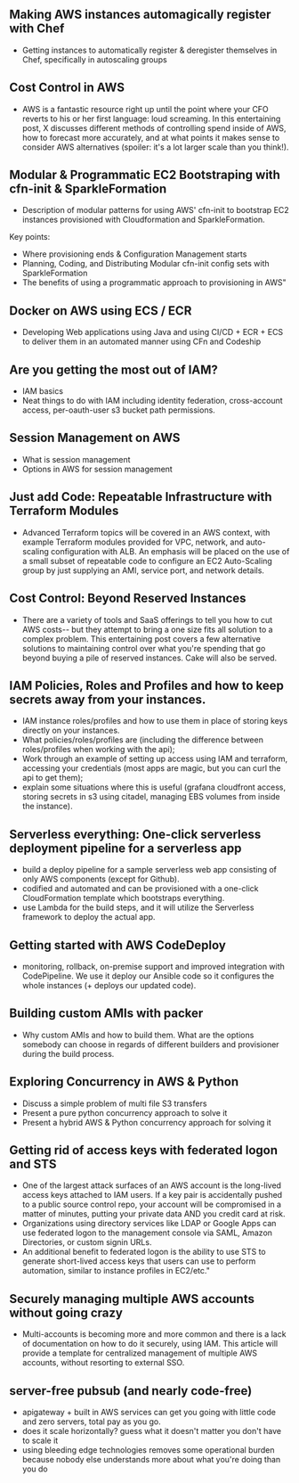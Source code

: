 ## Making AWS instances automagically register with Chef	
* Getting instances to automatically register & deregister themselves in Chef, specifically in autoscaling groups

## Cost Control in AWS	
* AWS is a fantastic resource right up until the point where your CFO reverts to his or her first language: loud screaming. In this entertaining post, X discusses different methods of controlling spend inside of AWS, how to forecast more accurately, and at what points it makes sense to consider AWS alternatives (spoiler: it's a lot larger scale than you think!). 

## Modular & Programmatic EC2 Bootstraping with cfn-init & SparkleFormation	

* Description of modular patterns for using AWS' cfn-init to bootstrap EC2 instances provisioned with Cloudformation and SparkleFormation. 

Key points: 
* Where provisioning ends & Configuration Management starts
* Planning, Coding, and Distributing Modular cfn-init config sets with SparkleFormation
* The benefits of using a programmatic approach to provisioning in AWS"

## Docker on AWS using ECS / ECR	
* Developing Web applications using Java and using CI/CD + ECR + ECS to deliver them in an automated manner using CFn and Codeship

## Are you getting the most out of IAM?	

* IAM basics
* Neat things to do with IAM including identity federation, cross-account access, per-oauth-user s3 bucket path permissions.

## Session Management on AWS	
* What is session management
* Options  in AWS for session management

## Just add Code: Repeatable Infrastructure with Terraform Modules	

* Advanced Terraform topics will be covered in an AWS context, with example Terraform modules provided for VPC, network, and auto-scaling configuration with ALB. An emphasis will be placed on the use of a small subset of repeatable code to configure an EC2 Auto-Scaling group by just supplying an AMI, service port, and network details.

## Cost Control: Beyond Reserved Instances	

* There are a variety of tools and SaaS offerings to tell you how to cut AWS costs-- but they attempt to bring a one size fits all solution to a complex problem. This entertaining post covers a few alternative solutions to maintaining control over what you're spending that go beyond buying a pile of reserved instances. Cake will also be served.

## IAM Policies, Roles and Profiles and how to keep secrets away from your instances.	

* IAM instance roles/profiles and how to use them in place of storing keys directly on your instances. 
* What policies/roles/profiles are (including the difference between roles/profiles when working with the api); 
* Work through an example of setting up access using IAM and terraform, accessing your credentials (most apps are magic, but you can curl the api to get them); 
* explain some situations where this is useful (grafana cloudfront access, storing secrets in s3 using citadel, managing EBS volumes from inside the instance).

## Serverless everything: One-click serverless deployment pipeline for a serverless app 	

* build a deploy pipeline for a sample serverless web app consisting of only AWS components (except for Github). 
* codified and automated and can be provisioned with a one-click CloudFormation template which bootstraps everything. 
* use Lambda for the build steps, and it will utilize the Serverless framework to deploy the actual app.

## Getting started with AWS CodeDeploy	

* monitoring, rollback, on-premise support and improved integration with CodePipeline. We use it deploy our Ansible code so it configures the whole instances (+ deploys our updated code).

## Building custom AMIs with packer	
* Why custom AMIs and how to build them. What are the options somebody can choose in regards of different builders and provisioner during the build process.

## Exploring Concurrency in AWS & Python	
* Discuss a simple problem of multi file S3 transfers 
* Present a pure python concurrency approach to solve it 
* Present a hybrid AWS & Python concurrency approach for solving it

## Getting rid of access keys with federated logon and STS	

* One of the largest attack surfaces of an AWS account is the long-lived access keys attached to IAM users. If a key pair is accidentally pushed to a public source control repo, your account will be compromised in a matter of minutes, putting your private data AND you credit card at risk. 
* Organizations using directory services like LDAP or Google Apps can use federated logon to the management console via SAML, Amazon Directories, or custom signin URLs. 
* An additional benefit to federated logon is the ability to use STS to generate short-lived access keys that users can use to perform automation, similar to instance profiles in EC2/etc."

## Securely managing multiple AWS accounts without going crazy	
* Multi-accounts is becoming more and more common and there is a lack of documentation on how to do it securely, using IAM. This article will provide a template for centralized management of multiple AWS accounts, without resorting to external SSO.

## server-free pubsub (and nearly code-free)
* apigateway + built in AWS services can get you going with little code and zero servers, total pay as you go. 
* does it scale horizontally? guess what it doesn't matter you don't have to scale it
* using bleeding edge technologies removes some operational burden because nobody else understands more about what you're doing than you do